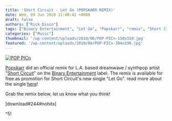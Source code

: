 ```yaml
---
title: 'Short Circuit - Let Go (POPSKARR REMIX)'
date: Wed, 09 Jun 2010 11:00:42 +0000
draft: false
authors: ["Rick Disco"]
tags: ["Binary Entertainment", "Let Go", "Popskarr", "remix", "Short Circuit"]
categories: ["Music"]
thumbnail: '/wp-content/uploads/2010/06/POP-PICn-150x150.jpg'
featured: '/wp-content/uploads/2010/06/POP-PICn-304x190.jpg'
---
```


[![](/wp-content/uploads/2010/06/POP-PICn.jpg "POP PICn")](/wp-content/uploads/2010/06/POP-PICn.jpg)

[Popskarr](http://www.facebook.com/popskarr "Popskarr") did an official remix for L.A. based dreamwave / synthpop artist "[Short Circuit](http://wearebinary.com/artists/shortcircuit/ "Short Circuit")" on the [Binary Entertainment](http://wearebinary.com/ "Binary Entertainment") label. The remix is available for free as promotion for Short Circuit's new single "Let Go". read more about the single [here](http://wearebinary.com/2010/06/short-circuit-let-go/ "Short Circuit Let Go")!

Grab the remix below, let us know what you think!

\[download#244#nohits\]

^5!

